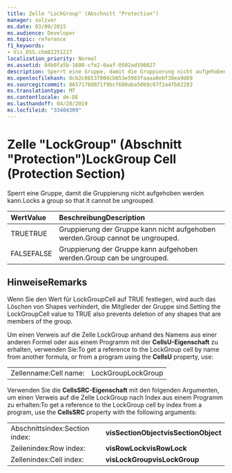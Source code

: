 ```yaml
---
title: Zelle "LockGroup" (Abschnitt "Protection")
manager: soliver
ms.date: 03/09/2015
ms.audience: Developer
ms.topic: reference
f1_keywords:
- Vis_DSS.chm82251227
localization_priority: Normal
ms.assetid: 04b0fa5b-1680-cfe2-6aaf-0502ad196027
description: Sperrt eine Gruppe, damit die Gruppierung nicht aufgehoben werden kann.
ms.openlocfilehash: 0cb2c0653780dcb653e5903faaaa0ebf30ea9d69
ms.sourcegitcommit: 8657170d071f9bcf680aba50b9c07f2a4fb82283
ms.translationtype: MT
ms.contentlocale: de-DE
ms.lasthandoff: 04/28/2019
ms.locfileid: "33404309"
---
```

# <a name="lockgroup-cell-protection-section"></a><span data-ttu-id="f4b27-103">Zelle "LockGroup" (Abschnitt "Protection")</span><span class="sxs-lookup"><span data-stu-id="f4b27-103">LockGroup Cell (Protection Section)</span></span>

<span data-ttu-id="f4b27-104">Sperrt eine Gruppe, damit die Gruppierung nicht aufgehoben werden kann.</span><span class="sxs-lookup"><span data-stu-id="f4b27-104">Locks a group so that it cannot be ungrouped.</span></span>
  
|<span data-ttu-id="f4b27-105">**Wert**</span><span class="sxs-lookup"><span data-stu-id="f4b27-105">**Value**</span></span>|<span data-ttu-id="f4b27-106">**Beschreibung**</span><span class="sxs-lookup"><span data-stu-id="f4b27-106">**Description**</span></span>|
|:-----|:-----|
|<span data-ttu-id="f4b27-107">TRUE</span><span class="sxs-lookup"><span data-stu-id="f4b27-107">TRUE</span></span>  <br/> |<span data-ttu-id="f4b27-108">Gruppierung der Gruppe kann nicht aufgehoben werden.</span><span class="sxs-lookup"><span data-stu-id="f4b27-108">Group cannot be ungrouped.</span></span>  <br/> |
|<span data-ttu-id="f4b27-109">FALSE</span><span class="sxs-lookup"><span data-stu-id="f4b27-109">FALSE</span></span>  <br/> |<span data-ttu-id="f4b27-110">Gruppierung der Gruppe kann aufgehoben werden.</span><span class="sxs-lookup"><span data-stu-id="f4b27-110">Group can be ungrouped.</span></span>  <br/> |
   
## <a name="remarks"></a><span data-ttu-id="f4b27-111">Hinweise</span><span class="sxs-lookup"><span data-stu-id="f4b27-111">Remarks</span></span>

<span data-ttu-id="f4b27-112">Wenn Sie den Wert für LockGroupCell auf TRUE festlegen, wird auch das Löschen von Shapes verhindert, die Mitglieder der Gruppe sind.</span><span class="sxs-lookup"><span data-stu-id="f4b27-112">Setting the LockGroupCell value to TRUE also prevents deletion of any shapes that are members of the group.</span></span>
  
<span data-ttu-id="f4b27-113">Um einen Verweis auf die Zelle LockGroup anhand des Namens aus einer anderen Formel oder aus einem Programm mit der **CellsU-Eigenschaft** zu erhalten, verwenden Sie:</span><span class="sxs-lookup"><span data-stu-id="f4b27-113">To get a reference to the LockGroup cell by name from another formula, or from a program using the **CellsU** property, use:</span></span> 
  
|||
|:-----|:-----|
|<span data-ttu-id="f4b27-114">Zellenname:</span><span class="sxs-lookup"><span data-stu-id="f4b27-114">Cell name:</span></span>  <br/> |<span data-ttu-id="f4b27-115">LockGroup</span><span class="sxs-lookup"><span data-stu-id="f4b27-115">LockGroup</span></span>  <br/> |
   
<span data-ttu-id="f4b27-116">Verwenden Sie die **CellsSRC-Eigenschaft** mit den folgenden Argumenten, um einen Verweis auf die Zelle LockGroup nach Index aus einem Programm zu erhalten:</span><span class="sxs-lookup"><span data-stu-id="f4b27-116">To get a reference to the LockGroup cell by index from a program, use the **CellsSRC** property with the following arguments:</span></span> 
  
|||
|:-----|:-----|
|<span data-ttu-id="f4b27-117">Abschnittsindex:</span><span class="sxs-lookup"><span data-stu-id="f4b27-117">Section index:</span></span>  <br/> |<span data-ttu-id="f4b27-118">**visSectionObject**</span><span class="sxs-lookup"><span data-stu-id="f4b27-118">**visSectionObject**</span></span> <br/> |
|<span data-ttu-id="f4b27-119">Zeilenindex:</span><span class="sxs-lookup"><span data-stu-id="f4b27-119">Row index:</span></span>  <br/> |<span data-ttu-id="f4b27-120">**visRowLock**</span><span class="sxs-lookup"><span data-stu-id="f4b27-120">**visRowLock**</span></span> <br/> |
|<span data-ttu-id="f4b27-121">Zellenindex:</span><span class="sxs-lookup"><span data-stu-id="f4b27-121">Cell index:</span></span>  <br/> |<span data-ttu-id="f4b27-122">**visLockGroup**</span><span class="sxs-lookup"><span data-stu-id="f4b27-122">**visLockGroup**</span></span> <br/> |
   

